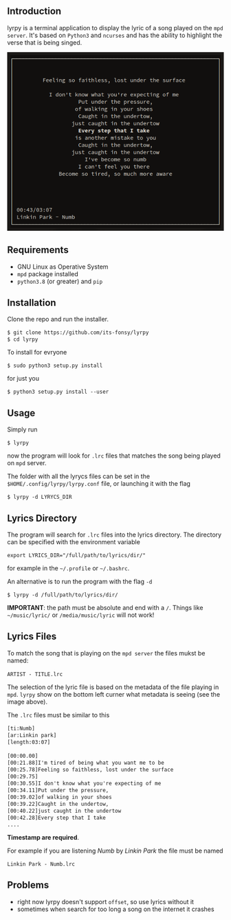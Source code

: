 ## Introduction
lyrpy is a terminal application to display the lyric of a song played on the `mpd server`. It's based on
`Python3` and `ncurses` and has the ability to highlight the verse that is being singed.

![lyrpy](doc/img/lyrpy.png)

## Requirements

+ GNU Linux as Operative System
+ `mpd` package installed
+ `python3.8` (or greater) and `pip`

## Installation
Clone the repo and run the installer.

	$ git clone https://github.com/its-fonsy/lyrpy
	$ cd lyrpy

To install for evryone

	$ sudo python3 setup.py install

for just you

	$ python3 setup.py install --user

## Usage
Simply run

	$ lyrpy

now the program will look for `.lrc` files that matches the song being played on `mpd` server.

The folder with all the lyrycs files can be set in the `$HOME/.config/lyrpy/lyrpy.conf` file, or
launching it with the flag

	$ lyrpy -d LYRYCS_DIR

## Lyrics Directory
The program will search for `.lrc` files into the lyrics directory. The directory can be specified with the
environment variable

	export LYRICS_DIR="/full/path/to/lyrics/dir/"

for example in the `~/.profile` or `~/.bashrc`.

An alternative is to run the program with the flag `-d`

	$ lyrpy -d /full/path/to/lyrics/dir/

**IMPORTANT**: the path must be absolute and end with a `/`.
Things like `~/music/lyric/` or `/media/music/lyric` will not work!

## Lyrics Files
To match the song that is playing on the `mpd server` the files mukst be named:

`ARTIST - TITLE.lrc`

The selection of the lyric file is based on the metadata of the file playing in `mpd`. `lyrpy` show on the
bottom left curner what metadata is seeing (see the image above).

The `.lrc` files must be similar to this

```
[ti:Numb]
[ar:Linkin park]
[length:03:07]

[00:00.00]
[00:21.88]I'm tired of being what you want me to be
[00:25.78]Feeling so faithless, lost under the surface
[00:29.75]
[00:30.55]I don't know what you're expecting of me
[00:34.11]Put under the pressure,
[00:39.02]of walking in your shoes
[00:39.22]Caught in the undertow,
[00:40.22]just caught in the undertow
[00:42.28]Every step that I take
....
```
**Timestamp are required**.

For example if you are listening *Numb* by *Linkin Park* the file must be named

	Linkin Park - Numb.lrc


## Problems
+ right now lyrpy doesn't support `offset`, so use lyrics without it
+ sometimes when search for too long a song on the internet it crashes
